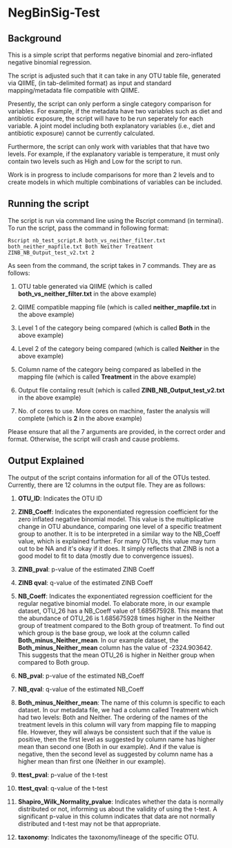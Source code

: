 # NegBinSig-Test

Background
------

This is a simple script that performs negative binomial and zero-inflated negative binomial regression.

The script is adjusted such that it can take in any OTU table file, generated via QIIME, (in tab-delimited format) as input and standard mapping/metadata file compatible with QIIME.

Presently, the script can only perform a single category comparison for variables. For example, if the metadata have two
variables such as diet and antibiotic exposure, the script will have to be run seperately for each variable. A joint model
including both explanatory variables (i.e., diet and antibiotic exposure) cannot be currently calculated.

Furthermore, the script can only work with variables that that have two levels. For example, if the 
explanatory variable is temperature, it must only contain two levels such as High and Low for the script to run. 

Work is in progress to include comparisons for more than 2 levels and to create models in which multiple combinations of 
variables can be included.

Running the script
------

The script is run via command line using the Rscript command (in terminal). To run the script, pass the command in following format:

```Rscript nb_test_script.R both_vs_neither_filter.txt both_neither_mapfile.txt Both Neither Treatment ZINB_NB_Output_test_v2.txt 2```

As seen from the command, the script takes in 7 commands. They are as follows:

1) OTU table generated via QIIME (which is called **both_vs_neither_filter.txt** in the above example)

2) QIIME compatible mapping file (which is called **neither_mapfile.txt** in the above example)

3) Level 1 of the category being compared (which is called **Both** in the above example)

4) Level 2 of the category being compared (which is called **Neither** in the above example)

5) Column name of the category being compared as labelled in the mapping file (which is called **Treatment** in the above example)

6) Output file contaiing result (which is called **ZINB_NB_Output_test_v2.txt** in the above example)

7) No. of cores to use. More cores on machine, faster the analysis will complete (which is **2** in the above example)

Please ensure that all the 7 arguments are provided, in the correct order and format. Otherwise, the script will crash and cause problems.

Output Explained
------

The output of the script contains information for all of the OTUs tested. Currently, there are 12 columns in the output file. They are as follows:

1) **OTU_ID**: Indicates the OTU ID

2) **ZINB_Coeff**: Indicates the exponentiated regression coefficient for the zero inflated negative binomial model. This value is the multiplicative change in OTU abundance, comparing one level of a specific treatment group to another. It is to be interpreted in a similar way to the NB_Coeff value, which is explained further. For many OTUs, this value may turn out to be NA and it's okay if it does. It simply reflects that ZINB is not a good model to fit to data (mostly due to convergence issues).

3) **ZINB_pval**: p-value of the estimated ZINB Coeff

4) **ZINB qval**: q-value of the estimated ZINB Coeff

5) **NB_Coeff**: Indicates the exponentiated regression coefficient for the regular negative binomial model. To elaborate more,
in our example dataset, OTU_26 has a NB_Coeff value of 1.685675928. This means that the abundance of OTU_26 is 1.685675928 times higher in the Neither group of treatment compared to the Both group of treatment. To find out which group is the base group, we look at the column called **Both_minus_Neither_mean**. In our example dataset, the **Both_minus_Neither_mean** column has the value of -2324.903642. This suggests that the mean OTU_26 is higher in Neither group when compared to Both group.

6) **NB_pval**: p-value of the estimated NB_Coeff

7) **NB_qval**: q-value of the estimated NB_Coeff

8) **Both_minus_Neither_mean**: The name of this column is specific to each dataset. In our metadata file, we had a column called Treatment which had two levels: Both and Neither. The ordering of the names of the treatment levels in this column will vary from mapping file to mapping file. However, they will always be consistent such that if the value is positive, then the first level as suggested by column name has higher mean than second one (Both in our example). And if the value is negative, then the second level as suggested by column name has a higher mean than first one (Neither in our example).

9) **ttest_pval**: p-value of the t-test

10) **ttest_qval**: q-value of the t-test

11) **Shapiro_Wilk_Normality_pvalue**: Indicates whether the data is normally distributed or not, informing us about the validity of using the t-test. A significant p-value in this column indicates that data are not normally distributed and t-test may not be that appropriate. 

12) **taxonomy**: Indicates the taxonomy/lineage of the specific OTU.
